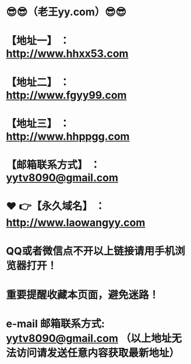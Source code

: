 # :sunglasses::sunglasses:（老王yy.com）:sunglasses::sunglasses:
# 【地址一】 ：http://www.hhxx53.com
# 【地址二】 ：http://www.fgyy99.com
# 【地址三】 ：http://www.hhppgg.com
# 【邮箱联系方式】 ：yytv8090@gmail.com
# :heart: :point_right:【永久域名】 ：http://www.laowangyy.com
# QQ或者微信点不开以上链接请用手机浏览器打开！
# 重要提醒收藏本页面，避免迷路！
# e-mail 邮箱联系方式: yytv8090@gmail.com （以上地址无法访问请发送任意内容获取最新地址）
